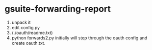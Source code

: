 # gsuite-forwarding-report
1) unpack it
2) edit config.py
3) (./oauth/readme.txt)
4) python forwards2.py initially will step through the oauth config and create oauth.txt.